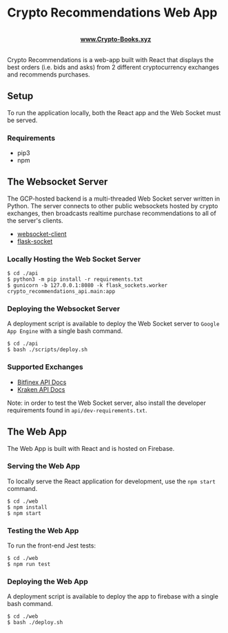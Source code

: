 # Crypto Recommendations Web App

<p align="center">
    <br>
    <a href="https://crypto-books.xyz/">
        <b>www.Crypto-Books.xyz</b>
    </a>
    <br>
    <br>
</p>


Crypto Recommendations is a web-app built with React that displays the best orders (i.e. bids and asks) from 2 different cryptocurrency exchanges and recommends purchases.


## Setup

To run the application locally, both the React app and the Web Socket must be served.

### Requirements

* pip3
* npm

## The Websocket Server

The GCP-hosted backend is a multi-threaded Web Socket server written in Python. The server connects to other public websockets hosted by crypto exchanges, then broadcasts realtime purchase recommendations to all of the server's clients.

* <a href="https://github.com/websocket-client/websocket-client">websocket-client</a>
* <a href="https://github.com/heroku-python/flask-sockets">flask-socket</a>

### Locally Hosting the Web Socket Server

```console
$ cd ./api
$ python3 -m pip install -r requirements.txt
$ gunicorn -b 127.0.0.1:8080 -k flask_sockets.worker crypto_recommendations_api.main:app
```

### Deploying the Websocket Server

A deployment script is available to deploy the Web Socket server to `Google App Engine` with a single bash command.

```console
$ cd ./api
$ bash ./scripts/deploy.sh
```

### Supported Exchanges

* <a href="https://docs.bitfinex.com/reference#rest-public-tickers"> Bitfinex API Docs</a>
* <a href="https://docs.kraken.com/websockets/">Kraken API Docs</a>

Note: in order to test the Web Socket server, also install the developer requirements found in `api/dev-requirements.txt`.

## The Web App

The Web App is built with React and is hosted on Firebase.

### Serving the Web App

To locally serve the React application for development, use the `npm start` command.

```console
$ cd ./web
$ npm install
$ npm start
```

### Testing the Web App

To run the front-end Jest tests:

```console
$ cd ./web
$ npm run test
```

### Deploying the Web App

A deployment script is available to deploy the app to firebase with a single bash command.

```console
$ cd ./web
$ bash ./deploy.sh
```
